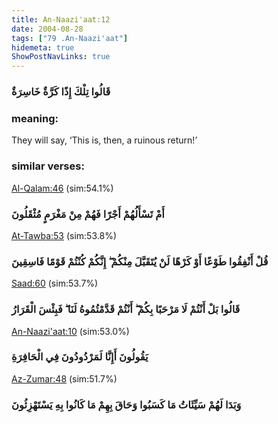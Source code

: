 ```yaml
---
title: An-Naazi'aat:12
date: 2004-08-28
tags: ["79 .An-Naazi'aat"]
hidemeta: true 
ShowPostNavLinks: true 
---
```

### قَالُوا تِلْكَ إِذًا كَرَّةٌ خَاسِرَةٌ
### meaning: 
They will say, ‘This is, then, a ruinous return!’
### similar verses: 

[Al-Qalam:46](/68/46) (sim:54.1%)

### أَمْ تَسْأَلُهُمْ أَجْرًا فَهُمْ مِنْ مَغْرَمٍ مُثْقَلُونَ

[At-Tawba:53](/9/53) (sim:53.8%)

### قُلْ أَنْفِقُوا طَوْعًا أَوْ كَرْهًا لَنْ يُتَقَبَّلَ مِنْكُمْ ۖ إِنَّكُمْ كُنْتُمْ قَوْمًا فَاسِقِينَ

[Saad:60](/38/60) (sim:53.7%)

### قَالُوا بَلْ أَنْتُمْ لَا مَرْحَبًا بِكُمْ ۖ أَنْتُمْ قَدَّمْتُمُوهُ لَنَا ۖ فَبِئْسَ الْقَرَارُ

[An-Naazi'aat:10](/79/10) (sim:53.0%)

### يَقُولُونَ أَإِنَّا لَمَرْدُودُونَ فِي الْحَافِرَةِ

[Az-Zumar:48](/39/48) (sim:51.7%)

### وَبَدَا لَهُمْ سَيِّئَاتُ مَا كَسَبُوا وَحَاقَ بِهِمْ مَا كَانُوا بِهِ يَسْتَهْزِئُونَ
